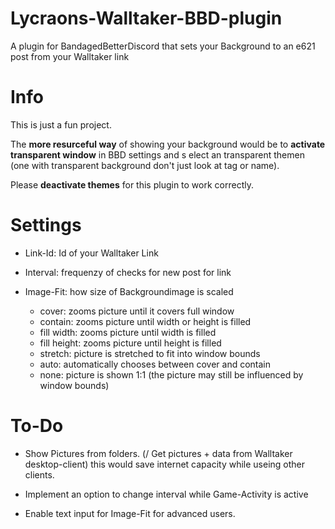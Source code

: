 # Lycraons-Walltaker-BBD-plugin
A plugin for BandagedBetterDiscord that sets your Background to an e621 post from your Walltaker link

# Info
This is just a fun project.

The **more resurceful way** of showing your background would be to **activate transparent window** in BBD settings and s
elect an transparent themen (one with transparent background don't just look at tag or name).

Please **deactivate themes** for this plugin to work correctly.

# Settings

- Link-Id: Id of your Walltaker Link

- Interval: frequenzy of checks for new post for link

- Image-Fit: how size of Backgroundimage is scaled
  - cover: zooms picture until it covers full window
  - contain: zooms picture until width or height is filled
  - fill width: zooms picture until width is filled
  - fill height: zooms picture until height is filled
  - stretch: picture is stretched to fit into window bounds
  - auto: automatically chooses between cover and contain
  - none: picture is shown 1:1 (the picture may still be influenced by window bounds)

# To-Do
- Show Pictures from folders. (/ Get pictures + data from Walltaker desktop-client) 
  this would save internet capacity while useing other clients.
  
- Implement an option to change interval while Game-Activity is active

- Enable text input for Image-Fit for advanced users.

